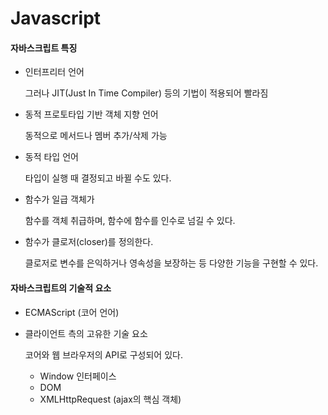 # Javascript

#### 자바스크립트 특징

- 인터프리터 언어

  그러나 JIT(Just In Time Compiler) 등의 기법이 적용되어 빨라짐

- 동적 프로토타입 기반 객체 지향 언어

  동적으로 메서드나 멤버 추가/삭제 가능

- 동적 타입 언어

  타입이 실행 때 결정되고 바뀔 수도 있다.

- 함수가 일급 객체가

  함수를 객체 취급하며, 함수에 함수를 인수로 넘길 수 있다.

- 함수가 클로저(closer)를 정의한다.

  클로저로 변수를 은익하거나 영속성을 보장하는 등 다양한 기능을 구현할 수 있다.



#### 자바스크립트의 기술적 요소

- ECMAScript (코어 언어)

- 클라이언트 측의 고유한 기술 요소

  코어와 웹 브라우저의 API로 구성되어 있다.

  - Window 인터페이스
  - DOM
  - XMLHttpRequest (ajax의 핵심 객체)
